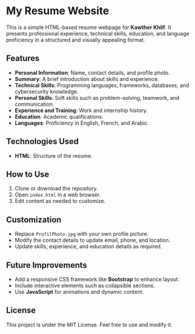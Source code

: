 
# My Resume Website

This is a simple HTML-based resume webpage for **Kawther Khlif**. It presents professional experience, technical skills, education, and language proficiency in a structured and visually appealing format.

## Features
- **Personal Information**: Name, contact details, and profile photo.
- **Summary**: A brief introduction about skills and experience.
- **Technical Skills**: Programming languages, frameworks, databases, and cybersecurity knowledge.
- **Personal Skills**: Soft skills such as problem-solving, teamwork, and communication.
- **Experience and Training**: Work and internship history.
- **Education**: Academic qualifications.
- **Languages**: Proficiency in English, French, and Arabic.

## Technologies Used
- **HTML**: Structure of the resume.

## How to Use
1. Clone or download the repository.
2. Open `index.html` in a web browser.
3. Edit content as needed to customize.

## Customization
- Replace `ProfilPhoto.jpg` with your own profile picture.
- Modify the contact details to update email, phone, and location.
- Update skills, experience, and education details as required.

## Future Improvements
- Add a responsive CSS framework like **Bootstrap** to enhance layout.
- Include interactive elements such as collapsible sections.
- Use **JavaScript** for animations and dynamic content.

## License
This project is under the MIT License. Feel free to use and modify it.
